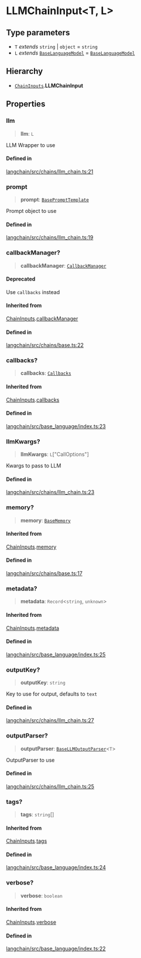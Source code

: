LLMChainInput<T, L\>
====================

Type parameters[​](#type-parameters "Direct link to Type parameters")
---------------------------------------------------------------------

*   `T` _extends_ `string` | `object` = `string`
*   `L` _extends_ [`BaseLanguageModel`](/docs/api/base_language/classes/BaseLanguageModel) = [`BaseLanguageModel`](/docs/api/base_language/classes/BaseLanguageModel)

Hierarchy[​](#hierarchy "Direct link to Hierarchy")
---------------------------------------------------

*   [`ChainInputs`](/docs/api/chains/interfaces/ChainInputs).**LLMChainInput**

Properties[​](#properties "Direct link to Properties")
------------------------------------------------------

### llm[​](#llm "Direct link to llm")

> **llm**: `L`

LLM Wrapper to use

#### Defined in[​](#defined-in "Direct link to Defined in")

[langchain/src/chains/llm\_chain.ts:21](https://github.com/hwchase17/langchainjs/blob/46e1734/langchain/src/chains/llm_chain.ts#L21)

### prompt[​](#prompt "Direct link to prompt")

> **prompt**: [`BasePromptTemplate`](/docs/api/prompts/classes/BasePromptTemplate)

Prompt object to use

#### Defined in[​](#defined-in-1 "Direct link to Defined in")

[langchain/src/chains/llm\_chain.ts:19](https://github.com/hwchase17/langchainjs/blob/46e1734/langchain/src/chains/llm_chain.ts#L19)

### callbackManager?[​](#callbackmanager "Direct link to callbackManager?")

> **callbackManager**: [`CallbackManager`](/docs/api/callbacks/classes/CallbackManager)

#### Deprecated[​](#deprecated "Direct link to Deprecated")

Use `callbacks` instead

#### Inherited from[​](#inherited-from "Direct link to Inherited from")

[ChainInputs](/docs/api/chains/interfaces/ChainInputs).[callbackManager](/docs/api/chains/interfaces/ChainInputs#callbackmanager)

#### Defined in[​](#defined-in-2 "Direct link to Defined in")

[langchain/src/chains/base.ts:22](https://github.com/hwchase17/langchainjs/blob/46e1734/langchain/src/chains/base.ts#L22)

### callbacks?[​](#callbacks "Direct link to callbacks?")

> **callbacks**: [`Callbacks`](/docs/api/callbacks/types/Callbacks)

#### Inherited from[​](#inherited-from-1 "Direct link to Inherited from")

[ChainInputs](/docs/api/chains/interfaces/ChainInputs).[callbacks](/docs/api/chains/interfaces/ChainInputs#callbacks)

#### Defined in[​](#defined-in-3 "Direct link to Defined in")

[langchain/src/base\_language/index.ts:23](https://github.com/hwchase17/langchainjs/blob/46e1734/langchain/src/base_language/index.ts#L23)

### llmKwargs?[​](#llmkwargs "Direct link to llmKwargs?")

> **llmKwargs**: `L`\["CallOptions"\]

Kwargs to pass to LLM

#### Defined in[​](#defined-in-4 "Direct link to Defined in")

[langchain/src/chains/llm\_chain.ts:23](https://github.com/hwchase17/langchainjs/blob/46e1734/langchain/src/chains/llm_chain.ts#L23)

### memory?[​](#memory "Direct link to memory?")

> **memory**: [`BaseMemory`](/docs/api/memory/classes/BaseMemory)

#### Inherited from[​](#inherited-from-2 "Direct link to Inherited from")

[ChainInputs](/docs/api/chains/interfaces/ChainInputs).[memory](/docs/api/chains/interfaces/ChainInputs#memory)

#### Defined in[​](#defined-in-5 "Direct link to Defined in")

[langchain/src/chains/base.ts:17](https://github.com/hwchase17/langchainjs/blob/46e1734/langchain/src/chains/base.ts#L17)

### metadata?[​](#metadata "Direct link to metadata?")

> **metadata**: `Record`<`string`, `unknown`\>

#### Inherited from[​](#inherited-from-3 "Direct link to Inherited from")

[ChainInputs](/docs/api/chains/interfaces/ChainInputs).[metadata](/docs/api/chains/interfaces/ChainInputs#metadata)

#### Defined in[​](#defined-in-6 "Direct link to Defined in")

[langchain/src/base\_language/index.ts:25](https://github.com/hwchase17/langchainjs/blob/46e1734/langchain/src/base_language/index.ts#L25)

### outputKey?[​](#outputkey "Direct link to outputKey?")

> **outputKey**: `string`

Key to use for output, defaults to `text`

#### Defined in[​](#defined-in-7 "Direct link to Defined in")

[langchain/src/chains/llm\_chain.ts:27](https://github.com/hwchase17/langchainjs/blob/46e1734/langchain/src/chains/llm_chain.ts#L27)

### outputParser?[​](#outputparser "Direct link to outputParser?")

> **outputParser**: [`BaseLLMOutputParser`](/docs/api/schema_output_parser/classes/BaseLLMOutputParser)<`T`\>

OutputParser to use

#### Defined in[​](#defined-in-8 "Direct link to Defined in")

[langchain/src/chains/llm\_chain.ts:25](https://github.com/hwchase17/langchainjs/blob/46e1734/langchain/src/chains/llm_chain.ts#L25)

### tags?[​](#tags "Direct link to tags?")

> **tags**: `string`\[\]

#### Inherited from[​](#inherited-from-4 "Direct link to Inherited from")

[ChainInputs](/docs/api/chains/interfaces/ChainInputs).[tags](/docs/api/chains/interfaces/ChainInputs#tags)

#### Defined in[​](#defined-in-9 "Direct link to Defined in")

[langchain/src/base\_language/index.ts:24](https://github.com/hwchase17/langchainjs/blob/46e1734/langchain/src/base_language/index.ts#L24)

### verbose?[​](#verbose "Direct link to verbose?")

> **verbose**: `boolean`

#### Inherited from[​](#inherited-from-5 "Direct link to Inherited from")

[ChainInputs](/docs/api/chains/interfaces/ChainInputs).[verbose](/docs/api/chains/interfaces/ChainInputs#verbose)

#### Defined in[​](#defined-in-10 "Direct link to Defined in")

[langchain/src/base\_language/index.ts:22](https://github.com/hwchase17/langchainjs/blob/46e1734/langchain/src/base_language/index.ts#L22)
